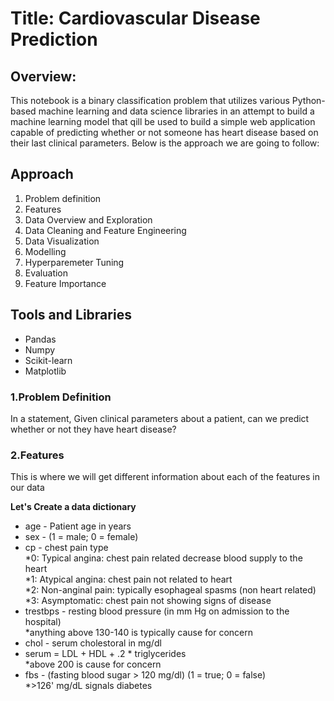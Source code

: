 # **Title:** Cardiovascular Disease Prediction

## **Overview:**
This notebook is a binary classification problem that utilizes various Python-based machine learning and data science libraries in an attempt to build a machine learning model that qill be used to build a simple web application capable of predicting whether or not someone has heart disease based on their last clinical parameters. Below is the approach we are going to follow:

## Approach
1. Problem definition
2. Features
3. Data Overview and Exploration
4. Data Cleaning and Feature Engineering
5. Data Visualization
6. Modelling
7. Hyperparemeter Tuning
8. Evaluation
9. Feature Importance

## Tools and Libraries
- Pandas
- Numpy
- Scikit-learn
- Matplotlib


### 1.Problem Definition
In a statement,
Given clinical parameters about a patient, can we predict whether or not they have heart disease?

### 2.Features
This is where we will get different information about each of the features in our data

**Let's Create a data dictionary**

- age - Patient age in years  <br/>
- sex - (1 = male; 0 = female) <br/>
- cp - chest pain type <br/>
   *0: Typical angina: chest pain related decrease blood supply to the heart <br/>
   *1: Atypical angina: chest pain not related to heart <br/>
   *2: Non-anginal pain: typically esophageal spasms (non heart related) <br/>
   *3: Asymptomatic: chest pain not showing signs of disease <br/>
- trestbps - resting blood pressure (in mm Hg on admission to the hospital) <br/> 
   *anything above 130-140 is typically cause for concern <br/>
- chol - serum cholestoral in mg/dl <br/>
- serum = LDL + HDL + .2 * triglycerides <br/>
   *above 200 is cause for concern <br/>
- fbs - (fasting blood sugar > 120 mg/dl) (1 = true; 0 = false) <br/>
   *>126' mg/dL signals diabetes <br/>

